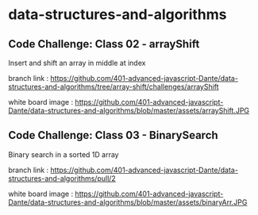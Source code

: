 # data-structures-and-algorithms

## Code Challenge: Class 02 - arrayShift 
Insert and shift an array in middle at index

branch link :
https://github.com/401-advanced-javascript-Dante/data-structures-and-algorithms/tree/array-shift/challenges/arrayShift

white board image :
https://github.com/401-advanced-javascript-Dante/data-structures-and-algorithms/blob/master/assets/arrayShift.JPG




## Code Challenge: Class 03 - BinarySearch 
Binary search in a sorted 1D array


branch link :
https://github.com/401-advanced-javascript-Dante/data-structures-and-algorithms/pull/2


white board image :
https://github.com/401-advanced-javascript-Dante/data-structures-and-algorithms/blob/master/assets/binaryArr.JPG


